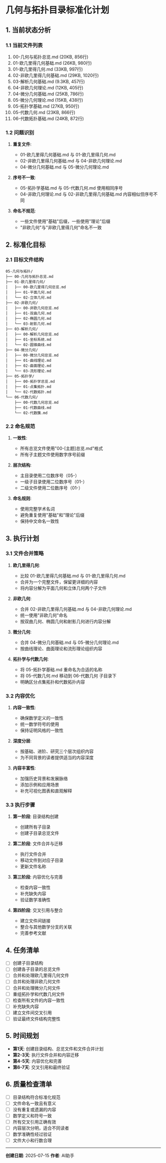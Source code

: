 # 几何与拓扑目录标准化计划

## 1. 当前状态分析

### 1.1 当前文件列表

1. 00-几何与拓扑总览.md (20KB, 856行)
2. 01-欧几里得几何基础.md (26KB, 980行)
3. 01-欧几里得几何.md (33KB, 997行)
4. 02-非欧几里得几何基础.md (29KB, 1020行)
5. 03-解析几何基础.md (9.3KB, 457行)
6. 04-非欧几何理论.md (12KB, 405行)
7. 04-微分几何基础.md (25KB, 786行)
8. 05-微分几何理论.md (15KB, 438行)
9. 05-拓扑学基础.md (27KB, 950行)
10. 05-代数几何.md (23KB, 866行)
11. 06-代数拓扑基础.md (24KB, 872行)

### 1.2 问题识别

1. **重复文件**:
   - 01-欧几里得几何基础.md 与 01-欧几里得几何.md
   - 02-非欧几里得几何基础.md 与 04-非欧几何理论.md
   - 04-微分几何基础.md 与 05-微分几何理论.md

2. **序号不一致**:
   - 05-拓扑学基础.md 与 05-代数几何.md 使用相同序号
   - 04-非欧几何理论.md 与 02-非欧几里得几何基础.md 内容相似但序号不同

3. **命名不规范**:
   - 一些文件使用"基础"后缀，一些使用"理论"后缀
   - "非欧几何"与"非欧几里得几何"命名不一致

## 2. 标准化目标

### 2.1 目标文件结构

```text
05-几何与拓扑/
├── 00-几何与拓扑总览.md
├── 01-欧几里得几何/
│   ├── 00-欧几里得几何总览.md
│   ├── 01-平面几何.md
│   └── 02-立体几何.md
├── 02-非欧几何/
│   ├── 00-非欧几何总览.md
│   ├── 01-双曲几何.md
│   ├── 02-椭圆几何.md
│   └── 03-射影几何.md
├── 03-解析几何/
│   ├── 00-解析几何总览.md
│   ├── 01-坐标系统.md
│   └── 02-圆锥曲线.md
├── 04-微分几何/
│   ├── 00-微分几何总览.md
│   ├── 01-曲线理论.md
│   ├── 02-曲面理论.md
│   └── 03-流形理论.md
├── 05-拓扑学/
│   ├── 00-拓扑学总览.md
│   ├── 01-点集拓扑.md
│   └── 02-代数拓扑.md
└── 06-代数几何/
    ├── 00-代数几何总览.md
    ├── 01-代数曲线.md
    └── 02-代数簇.md
```

### 2.2 命名规范

1. **一致性**:
   - 所有总览文件使用"00-[主题]总览.md"格式
   - 所有子主题文件使用数字序号前缀

2. **层次结构**:
   - 主目录使用二位数序号（05-）
   - 一级子目录使用二位数序号（01-）
   - 二级文件使用二位数序号（01-）

3. **命名规则**:
   - 使用完整学术名词
   - 避免重复使用"基础"和"理论"后缀
   - 保持中文命名一致性

## 3. 执行计划

### 3.1 文件合并策略

1. **欧几里得几何**:
   - 比较 01-欧几里得几何基础.md 与 01-欧几里得几何.md
   - 合并为一个完整文件，保留更详细的内容
   - 将内容分解为平面几何和立体几何两个子文件

2. **非欧几何**:
   - 合并 02-非欧几里得几何基础.md 与 04-非欧几何理论.md
   - 统一使用"非欧几何"命名
   - 按双曲几何、椭圆几何和射影几何进行内容分解

3. **微分几何**:
   - 合并 04-微分几何基础.md 与 05-微分几何理论.md
   - 按曲线理论、曲面理论和流形理论组织内容

4. **拓扑学与代数几何**:
   - 将 05-拓扑学基础.md 重命名为合适的名称
   - 将 05-代数几何.md 移动到 06-代数几何 子目录下
   - 明确区分点集拓扑和代数拓扑内容

### 3.2 内容优化

1. **内容一致性**:
   - 确保数学定义的一致性
   - 统一数学符号的使用
   - 保持证明风格的一致性

2. **深度分层**:
   - 按基础、进阶、研究三个层次组织内容
   - 为不同背景的读者提供适当的内容深度

3. **内容丰富性**:
   - 加强历史背景和发展脉络
   - 添加示例和应用场景
   - 补充可视化图表和直观解释

### 3.3 执行步骤

1. **第一阶段**: 目录结构创建
   - 创建所有子目录
   - 创建子目录总览文件

2. **第二阶段**: 文件合并与迁移
   - 执行文件合并
   - 移动文件到对应子目录
   - 更新文件名称

3. **第三阶段**: 内容优化与完善
   - 检查内容一致性
   - 补充缺失内容
   - 验证数学准确性

4. **第四阶段**: 交叉引用与整合
   - 建立文件间链接
   - 整合与其他数学分支的关联
   - 完善参考文献

## 4. 任务清单

- [ ] 创建子目录结构
- [ ] 创建各子目录的总览文件
- [ ] 合并和处理欧几里得几何文件
- [ ] 合并和处理非欧几何文件
- [ ] 合并和处理微分几何文件
- [ ] 重组拓扑学和代数几何文件
- [ ] 检查所有文件的内容一致性
- [ ] 补充缺失内容
- [ ] 建立文件间交叉引用
- [ ] 验证最终文件结构完整性

## 5. 时间规划

- **第1天**: 创建目录结构、总览文件和文件合并计划
- **第2-3天**: 执行文件合并和内容迁移
- **第4-5天**: 内容优化和完善
- **第6-7天**: 交叉引用和最终验证

## 6. 质量检查清单

- [ ] 目录结构符合标准化规范
- [ ] 文件命名一致且有意义
- [ ] 没有重复或遗漏的内容
- [ ] 数学定义和符号一致
- [ ] 所有交叉引用正确有效
- [ ] 内容层次分明，适合不同读者
- [ ] 数学准确性经过验证
- [ ] 文件大小和行数合理

---

**创建日期**: 2025-07-15
**作者**: AI助手
